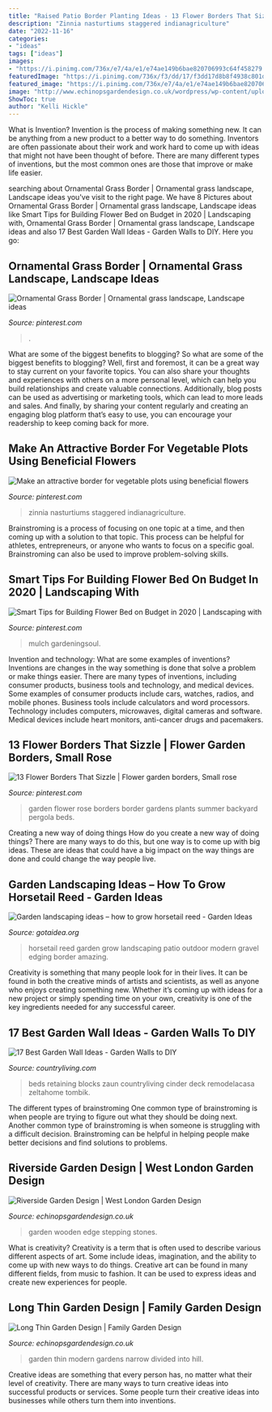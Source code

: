 ```yaml
---
title: "Raised Patio Border Planting Ideas - 13 Flower Borders That Sizzle"
description: "Zinnia nasturtiums staggered indianagriculture"
date: "2022-11-16"
categories:
- "ideas"
tags: ["ideas"]
images:
- "https://i.pinimg.com/736x/e7/4a/e1/e74ae149b6bae820706993c64f458279.jpg"
featuredImage: "https://i.pinimg.com/736x/f3/dd/17/f3dd17d8b8f4938c801d346012726dc1.jpg"
featured_image: "https://i.pinimg.com/736x/e7/4a/e1/e74ae149b6bae820706993c64f458279.jpg"
image: "http://www.echinopsgardendesign.co.uk/wordpress/wp-content/uploads/2012/03/21_Walpole_R_Twick_TW25SN-11-1400x900.jpg"
ShowToc: true
author: "Kelli Hickle"
---
```



What is Invention?
Invention is the process of making something new. It can be anything from a new product to a better way to do something. Inventors are often passionate about their work and work hard to come up with ideas that might not have been thought of before. There are many different types of inventions, but the most common ones are those that improve or make life easier.

	

		
searching about Ornamental Grass Border | Ornamental grass landscape, Landscape ideas you've visit to the right page. We have 8 Pictures about Ornamental Grass Border | Ornamental grass landscape, Landscape ideas like Smart Tips for Building Flower Bed on Budget in 2020 | Landscaping with, Ornamental Grass Border | Ornamental grass landscape, Landscape ideas and also 17 Best Garden Wall Ideas - Garden Walls to DIY. Here you go:
		
    
## Ornamental Grass Border | Ornamental Grass Landscape, Landscape Ideas

<img loading=lazy src="https://i.pinimg.com/736x/bc/2b/e3/bc2be3ff8c5844c994296e6f93e1dcc6.jpg" onerror="this.onerror=null;this.src='https://tse2.mm.bing.net/th?id=OIP.YUgWejmLTyH8w-DQr2-DsAHaOp&amp;pid=15.1';" alt="Ornamental Grass Border | Ornamental grass landscape, Landscape ideas">

_Source: pinterest.com_

>. 

	

What are some of the biggest benefits to blogging?
So what are some of the biggest benefits to blogging? Well, first and foremost, it can be a great way to stay current on your favorite topics. You can also share your thoughts and experiences with others on a more personal level, which can help you build relationships and create valuable connections. Additionally, blog posts can be used as advertising or marketing tools, which can lead to more leads and sales. And finally, by sharing your content regularly and creating an engaging blog platform that’s easy to use, you can encourage your readership to keep coming back for more.

    
## Make An Attractive Border For Vegetable Plots Using Beneficial Flowers

<img loading=lazy src="https://i.pinimg.com/736x/2a/13/f7/2a13f70a041818b4b8469114ee200163.jpg" onerror="this.onerror=null;this.src='https://tse1.mm.bing.net/th?id=OIP.4buiEaZBiCSb6_mE52Ta8gHaJ3&amp;pid=15.1';" alt="Make an attractive border for vegetable plots using beneficial flowers">

_Source: pinterest.com_

>zinnia nasturtiums staggered indianagriculture. 

	

Brainstroming is a process of focusing on one topic at a time, and then coming up with a solution to that topic. This process can be helpful for athletes, entrepreneurs, or anyone who wants to focus on a specific goal. Brainstroming can also be used to improve problem-solving skills.

    
## Smart Tips For Building Flower Bed On Budget In 2020 | Landscaping With

<img loading=lazy src="https://i.pinimg.com/736x/e7/4a/e1/e74ae149b6bae820706993c64f458279.jpg" onerror="this.onerror=null;this.src='https://tse1.mm.bing.net/th?id=OIP.cJwRPNgnhoN4xlsx0mhSAwHaLH&amp;pid=15.1';" alt="Smart Tips for Building Flower Bed on Budget in 2020 | Landscaping with">

_Source: pinterest.com_

>mulch gardeningsoul. 

	

Invention and technology: What are some examples of inventions?
Inventions are changes in the way something is done that solve a problem or make things easier. There are many types of inventions, including consumer products, business tools and technology, and medical devices. Some examples of consumer products include cars, watches, radios, and mobile phones. Business tools include calculators and word processors. Technology includes computers, microwaves, digital cameras and software. Medical devices include heart monitors, anti-cancer drugs and pacemakers.

    
## 13 Flower Borders That Sizzle | Flower Garden Borders, Small Rose

<img loading=lazy src="https://i.pinimg.com/736x/f3/dd/17/f3dd17d8b8f4938c801d346012726dc1.jpg" onerror="this.onerror=null;this.src='https://tse3.mm.bing.net/th?id=OIP.0ZDWv77IgLyrfnFsPV7QbgHaKC&amp;pid=15.1';" alt="13 Flower Borders That Sizzle | Flower garden borders, Small rose">

_Source: pinterest.com_

>garden flower rose borders border gardens plants summer backyard pergola beds. 

	

Creating a new way of doing things
How do you create a new way of doing things? There are many ways to do this, but one way is to come up with big ideas. These are ideas that could have a big impact on the way things are done and could change the way people live.

    
## Garden Landscaping Ideas – How To Grow Horsetail Reed - Garden Ideas

<img loading=lazy src="http://www.gotaidea.org/images/201611/how-to-grow-horsetail-reed-patio-design-wood-deck-gravel.jpg" onerror="this.onerror=null;this.src='https://tse2.mm.bing.net/th?id=OIP.iVk_AFzR-2R1enVgaEmbMQHaLK&amp;pid=15.1';" alt="Garden landscaping ideas – how to grow horsetail reed - Garden Ideas">

_Source: gotaidea.org_

>horsetail reed garden grow landscaping patio outdoor modern gravel edging border amazing. 

	

Creativity is something that many people look for in their lives. It can be found in both the creative minds of artists and scientists, as well as anyone who enjoys creating something new. Whether it’s coming up with ideas for a new project or simply spending time on your own, creativity is one of the key ingredients needed for any successful career.

    
## 17 Best Garden Wall Ideas - Garden Walls To DIY

<img loading=lazy src="https://hips.hearstapps.com/hmg-prod.s3.amazonaws.com/images/creditremodelandolacasa-com-1585535880.jpg?crop=0.888888888888889xw:1xh;center,top&amp;resize=480:*" onerror="this.onerror=null;this.src='https://tse4.mm.bing.net/th?id=OIP.eXfzXRp6Q-RygLtNFOk_nQAAAA&amp;pid=15.1';" alt="17 Best Garden Wall Ideas - Garden Walls to DIY">

_Source: countryliving.com_

>beds retaining blocks zaun countryliving cinder deck remodelacasa zeltahome tombik. 

	

The different types of brainstroming
One common type of brainstroming is when people are trying to figure out what they should be doing next. Another common type of brainstroming is when someone is struggling with a difficult decision. Brainstroming can be helpful in helping people make better decisions and find solutions to problems.

    
## Riverside Garden Design | West London Garden Design

<img loading=lazy src="http://www.echinopsgardendesign.co.uk/wordpress/wp-content/uploads/2012/02/Richmond-riverside11-1400x900.jpg" onerror="this.onerror=null;this.src='https://tse3.mm.bing.net/th?id=OIP.qb5YPKNeSewQbL2eoK0pcQHaEw&amp;pid=15.1';" alt="Riverside Garden Design | West London Garden Design">

_Source: echinopsgardendesign.co.uk_

>garden wooden edge stepping stones. 

	

What is creativity?
Creativity is a term that is often used to describe various different aspects of art. Some include ideas, imagination, and the ability to come up with new ways to do things. Creative art can be found in many different fields, from music to fashion. It can be used to express ideas and create new experiences for people.

    
## Long Thin Garden Design | Family Garden Design

<img loading=lazy src="http://www.echinopsgardendesign.co.uk/wordpress/wp-content/uploads/2012/03/21_Walpole_R_Twick_TW25SN-11-1400x900.jpg" onerror="this.onerror=null;this.src='https://tse2.mm.bing.net/th?id=OIP.vepcb-1DUA9GtHFkGoZC_AHaEw&amp;pid=15.1';" alt="Long Thin Garden Design | Family Garden Design">

_Source: echinopsgardendesign.co.uk_

>garden thin modern gardens narrow divided into hill. 

	

Creative ideas are something that every person has, no matter what their level of creativity. There are many ways to turn creative ideas into successful products or services. Some people turn their creative ideas into businesses while others turn them into inventions.


